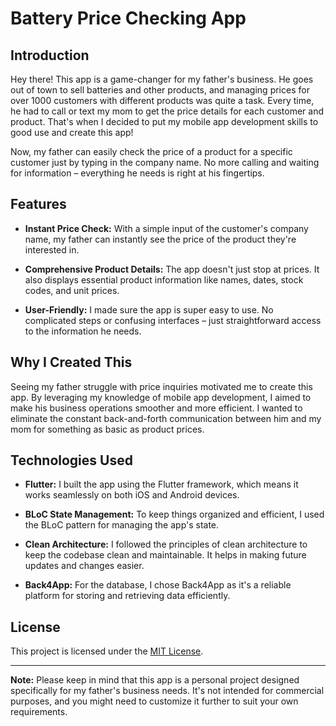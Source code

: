 # Battery Price Checking App

## Introduction

Hey there! This app is a game-changer for my father's business. He goes out of town to sell batteries and other products, and managing prices for over 1000 customers with different products was quite a task. Every time, he had to call or text my mom to get the price details for each customer and product. That's when I decided to put my mobile app development skills to good use and create this app!

Now, my father can easily check the price of a product for a specific customer just by typing in the company name. No more calling and waiting for information – everything he needs is right at his fingertips.

## Features

- **Instant Price Check:** With a simple input of the customer's company name, my father can instantly see the price of the product they're interested in.

- **Comprehensive Product Details:** The app doesn't just stop at prices. It also displays essential product information like names, dates, stock codes, and unit prices.

- **User-Friendly:** I made sure the app is super easy to use. No complicated steps or confusing interfaces – just straightforward access to the information he needs.

## Why I Created This

Seeing my father struggle with price inquiries motivated me to create this app. By leveraging my knowledge of mobile app development, I aimed to make his business operations smoother and more efficient. I wanted to eliminate the constant back-and-forth communication between him and my mom for something as basic as product prices.

## Technologies Used

- **Flutter:** I built the app using the Flutter framework, which means it works seamlessly on both iOS and Android devices.

- **BLoC State Management:** To keep things organized and efficient, I used the BLoC pattern for managing the app's state.

- **Clean Architecture:** I followed the principles of clean architecture to keep the codebase clean and maintainable. It helps in making future updates and changes easier.

- **Back4App:** For the database, I chose Back4App as it's a reliable platform for storing and retrieving data efficiently.


## License

This project is licensed under the [MIT License](LICENSE).

---

**Note:** Please keep in mind that this app is a personal project designed specifically for my father's business needs. It's not intended for commercial purposes, and you might need to customize it further to suit your own requirements.
